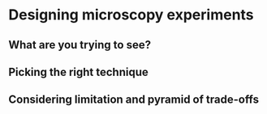 # Designing microscopy experiments



## What are you trying to see?

## Picking the right technique

## Considering limitation and pyramid of trade-offs
